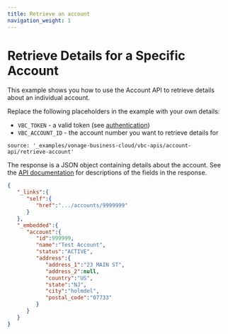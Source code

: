 ```yaml
---
title: Retrieve an account
navigation_weight: 1
---
```


# Retrieve Details for a Specific Account

This example shows you how to use the Account API to retrieve details about an individual account.

Replace the following placeholders in the example with your own details:

* `VBC_TOKEN` - a valid token (see [authentication](http://localhost:3000/vonage-business-cloud/vbc-apis/getting-started/authentication))
* `VBC_ACCOUNT_ID` - the account number you want to retrieve details for

```building_blocks
source: '_examples/vonage-business-cloud/vbc-apis/account-api/retrieve-account'
```

The response is a JSON object containing details about the account. See the [API documentation](/api/vonage-business-cloud/account#AccountCtrl.getAccountServicesByAccountID) for descriptions of the fields in the response.

```json
{
   "_links":{
      "self":{
         "href":".../accounts/9999999"
      }
   },
   "_embedded":{
      "account":{
         "id":999999,
         "name":"Test Account",
         "status":"ACTIVE",
         "address":{
            "address_1":"23 MAIN ST",
            "address_2":null,
            "country":"US",
            "state":"NJ",
            "city":"holmdel",
            "postal_code":"07733"
         }
      }
   }
}
```
